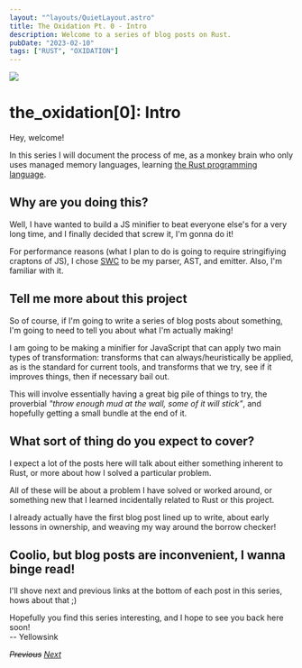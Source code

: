 ```yaml
---
layout: "^layouts/QuietLayout.astro"
title: The Oxidation Pt. 0 - Intro
description: Welcome to a series of blog posts on Rust.
pubDate: "2023-02-10"
tags: ["RUST", "OXIDATION"]
---
```


<img src="/sink/quiet_oxidation_banner.svg" class="max-w-200" />

# the_oxidation[0]: Intro

Hey, welcome!

In this series I will document the process of me, as a monkey brain
who only uses managed memory languages, learning [the Rust programming language](https://www.rust-lang.org/).

## Why are you doing this?

Well, I have wanted to build a JS minifier to beat everyone else's for a very long time,
and I finally decided that screw it, I'm gonna do it!

For performance reasons (what I plan to do is going to require stringifiying craptons of JS),
I chose [SWC](https://swc.rs) to be my parser, AST, and emitter. Also, I'm familiar with it.

## Tell me more about this project

So of course, if I'm going to write a series of blog posts about something,
I'm going to need to tell you about what I'm actually making!

I am going to be making a minifier for JavaScript that can apply two main types of transformation:
transforms that can always/heuristically be applied,
as is the standard for current tools,
and transforms that we try, see if it improves things, then if necessary bail out.

This will involve essentially having a great big pile of things to try,
the proverbial *"throw enough mud at the wall, some of it will stick"*,
and hopefully getting a small bundle at the end of it.

## What sort of thing do you expect to cover?

I expect a lot of the posts here will talk about either something inherent to Rust,
or more about how I solved a particular problem.

All of these will be about a problem I have solved or worked around,
or something new that I learned incidentally related to Rust or this project.

I already actually have the first blog post lined up to write,
about early lessons in ownership, and weaving my way around the borrow checker!

## Coolio, but blog posts are inconvenient, I wanna binge read!

I'll shove next and previous links at the bottom of each post in this series, hows about that ;)

Hopefully you find this series interesting, and I hope to see you back here soon!  
 -- Yellowsink

~~*Previous*~~
[*Next*](oxidation-1)